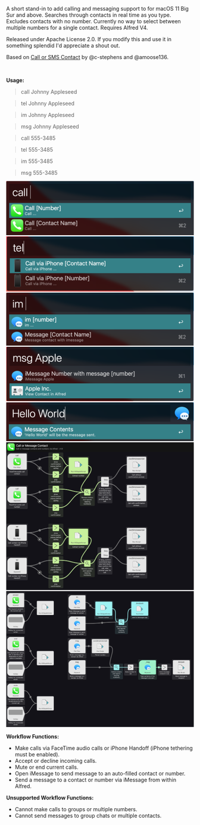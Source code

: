<p>A short stand-in to add calling and messaging support to for macOS 11 Big Sur and above. Searches through contacts in real time as you type. Excludes contacts with no number. Currently no way to select between multiple numbers for a single contact. Requires Alfred V4.<br></p>

<p>Released under Apache License 2.0. If you modify this and use it in something splendid I'd appreciate a shout out.

Based on [Call or SMS Contact](https://github.com/c-stephens/call_or_sms_contact) by @c-stephens and @amoose136.
</p>
<br>

<p><b>Usage:</b></p>

> call Johnny Appleseed

> tel Johnny Appleseed

> im Johnny Appleseed

> msg Johnny Appleseed

> call&nbsp;555-3485

> tel&nbsp;555-3485

> im&nbsp;555-3485

> msg&nbsp;555-3485

<img src="/Screenshots/call.png">
<br>

<img src="/Screenshots/tel.png">
<br>

<img src="/Screenshots/im.png">
<br>

<img src="/Screenshots/msg1.png">
<br>

<img src="/Screenshots/msg2.png">
<br>

<img src="/Screenshots/Workflow1.png">
<br>

<img src="/Screenshots/Workflow2.png">
<br>

<p><b>Workflow Functions:</b></p>

- Make calls via FaceTime audio calls or iPhone Handoff (iPhone tethering must be enabled).
- Accept or decline incoming calls.
- Mute or end current calls.
- Open iMessage to send message to an auto-filled contact or number.
- Send a message to a contact or number via iMessage from within Alfred.

<p><b>Unsupported Workflow Functions:</b></p>

- Cannot make calls to groups or multiple numbers.
- Cannot send messages to group chats or multiple contacts.
